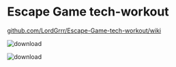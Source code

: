 # Escape Game tech-workout

[github.com/LordGrrr/Escape-Game-tech-workout/wiki](https://github.com/LordGrrr/Escape-Game-tech-workout/wiki)
  
![download](https://github.com/LordGrrr/Escape-Game-tech-workout/assets/134517577/2f7d3e22-1067-464a-a2a8-45509cdf4c7d)

![download](https://github.com/LordGrrr/Escape-Game-tech-workout/assets/134517577/3d8e4897-b717-4fcc-9db3-f34cb9911e61)

